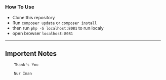### How To Use

- Clone this repository
- Run `composer update` or `composer install`
- then run `php -S localhost:8081` to run localy
- open browser `localhost:8081`

---

## Importent Notes

```
    Thank's You

    Nur Iman
```